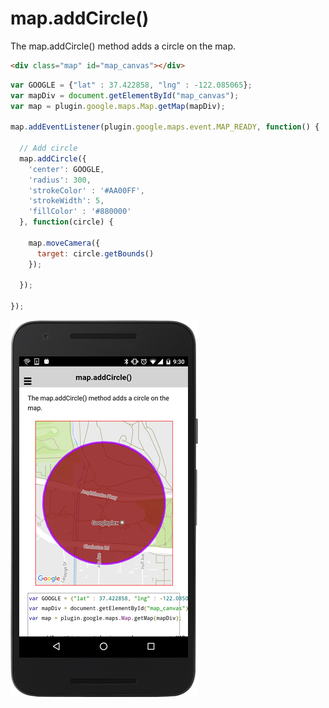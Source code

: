# map.addCircle()

The map.addCircle() method adds a circle on the map.

```html
<div class="map" id="map_canvas"></div>
```

```js
var GOOGLE = {"lat" : 37.422858, "lng" : -122.085065};
var mapDiv = document.getElementById("map_canvas");
var map = plugin.google.maps.Map.getMap(mapDiv);

map.addEventListener(plugin.google.maps.event.MAP_READY, function() {

  // Add circle
  map.addCircle({
    'center': GOOGLE,
    'radius': 300,
    'strokeColor' : '#AA00FF',
    'strokeWidth': 5,
    'fillColor' : '#880000'
  }, function(circle) {

    map.moveCamera({
      target: circle.getBounds()
    });

  });

});
```

![](image.png)
